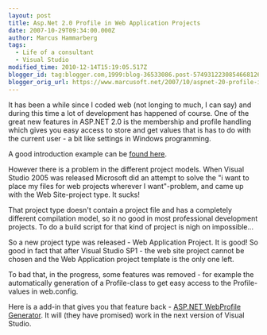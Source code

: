 ```yaml
---
layout: post
title: Asp.Net 2.0 Profile in Web Application Projects
date: 2007-10-29T09:34:00.000Z
author: Marcus Hammarberg
tags:
  - Life of a consultant
  - Visual Studio
modified_time: 2010-12-14T15:19:05.517Z
blogger_id: tag:blogger.com,1999:blog-36533086.post-5749312230854668126
blogger_orig_url: https://www.marcusoft.net/2007/10/aspnet-20-profile-in-web-application.html
---
```


It has been a while since I coded web (not longing to much, I can say) and during this time a lot of development has happened of course. One of the great new features in ASP.NET 2.0 is the membership and profile handling which gives you easy access to store and get values that is has to do with the current user - a bit like settings in Windows programming.

A good introduction example can be [found here](http://www.odetocode.com/Articles/440.aspx).

However there is a problem in the different project models. When Visual Studio 2005 was released Microsoft did an attempt to solve the "i want to place my files for web projects wherever I want"-problem, and came up with the Web Site-project type. It sucks!

That project type doesn't contain a project file and has a completely different compilation model, so it no good in most professional development projects. To do a build script for that kind of project is nigh on impossible...

So a new project type was released - Web Application Project. It is good! So good in fact that after Visual Studio SP1 - the web site project cannot be chosen and the Web Application project template is the only one left.

To bad that, in the progress, some features was removed - for example the automatically generation of a Profile-class to get easy access to the Profile-values in web.config.

Here is a add-in that gives you that feature back - [ASP.NET WebProfile Generator](http://www.codeplex.com/WebProfile). It will (they have promised) work in the next version of Visual Studio.
